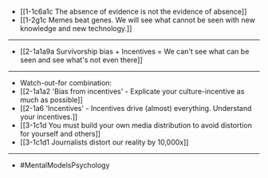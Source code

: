 - [[1-1c6a1c The absence of evidence is not the evidence of absence]]
- [[1-2g1c Memes beat genes. We will see what cannot be seen with new knowledge and new technology.]]
---
- [[2-1a1a9a Survivorship bias + Incentives = We can't see what can be seen and see what's not even there]]
---
- Watch-out-for combination:
- [[2-1a1a2 'Bias from incentives' - Explicate your culture-incentive as much as possible]]
- [[2-1a6 'Incentives' - Incentives drive (almost) everything. Understand your incentives.]]
- [[3-1c1d You must build your own media distribution to avoid distortion for yourself and others]]
- [[3-1c1d1 Journalists distort our reality by 10,000x]]
---
- #MentalModelsPsychology
